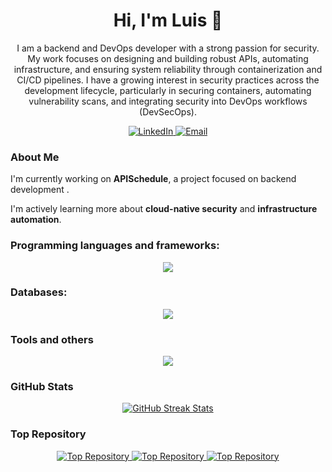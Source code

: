 <h1 align="center">Hi, I'm Luis 👋</h1>

<p align="center">
I am a backend and DevOps developer with a strong passion for security.  
My work focuses on designing and building robust APIs, automating infrastructure, and ensuring system reliability through containerization and CI/CD pipelines.  
I have a growing interest in security practices across the development lifecycle, particularly in securing containers, automating vulnerability scans, and integrating security into DevOps workflows (DevSecOps).
</p>

<p align="center">
<a href="https://www.linkedin.com/in/luis-molina-454a02214" target="_blank">
<img src="https://img.shields.io/badge/LinkedIn-%230077B5.svg?&style=for-the-badge&logo=linkedin&logoColor=white" alt="LinkedIn">
<a href="mailto:luismolina.dev@gmail.com">
<img src="https://img.shields.io/badge/Email-D14836?style=for-the-badge&logo=gmail&logoColor=white" alt="Email">
</a>

</p>

###  About Me

 I'm currently working on **APISchedule**, a project focused on backend development .

 I'm actively learning more about **cloud-native security** and **infrastructure automation**.

### Programming languages and frameworks:
<p align="center">
<a href="https://skillicons.dev">
<img src="https://skillicons.dev/icons?i=cpp,py,java,fastapi,spring" />
</a>
</p>

### Databases:

<p align="center">
<a href="https://skillicons.dev">
<img src="https://skillicons.dev/icons?i=postgres,mysql,redis" />
</a>
</p>

### Tools and others
<p align="center">
<a href="https://skillicons.dev">
<img src="https://skillicons.dev/icons?i=git,github,docker,linux,windows" />
</a>
</p>

### GitHub Stats

<p align="center">
  <a href="http://www.github.com/22-luis">
    <img src="https://github-readme-streak-stats.herokuapp.com/?user=22-luis&stroke=ffffff&background=22272e&ring=3382ed&fire=3382ed&currStreakNum=ffffff&currStreakLabel=3382ed&sideNums=ffffff&sideLabels=ffffff&dates=ffffff&hide_border=true" alt="GitHub Streak Stats" />
  </a>
</p>

### Top Repository

<p align="center">
  <a href="https://github.com/22-luis/RawsourceApi">
    <img src="https://github-readme-stats.vercel.app/api/pin/?username=22-luis&repo=RawsourceApi&title_color=3382ed&text_color=ffffff&icon_color=3382ed&bg_color=22272e&hide_border=true&locale=en" alt="Top Repository" />
  </a>
 <a href="https://github.com/22-luis/JWT">
    <img src="https://github-readme-stats.vercel.app/api/pin/?username=22-luis&repo=JWT&title_color=3382ed&text_color=ffffff&icon_color=3382ed&bg_color=22272e&hide_border=true&locale=en" alt="Top Repository" />
  </a>
 <a href="https://github.com/22-luis/ApiSchedule">
    <img src="https://github-readme-stats.vercel.app/api/pin/?username=22-luis&repo=ApiSchedule&title_color=3382ed&text_color=ffffff&icon_color=3382ed&bg_color=22272e&hide_border=true&locale=en" alt="Top Repository" />
  </a>
</p>
